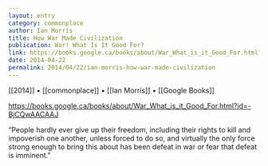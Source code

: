 ```yaml
---
layout: entry
category: commonplace
author: Ian Morris
title: How War Made Civilization
publication: War! What Is It Good For?
link: https://books.google.ca/books/about/War_What_is_it_Good_For.html?id=-BjCQwAACAAJ
date: 2014-04-22
permalink: 2014/04/22/ian-morris-how-war-made-civilization
---
```


[[2014]] • [[commonplace]] • [[Ian Morris]] • [[Google Books]]

https://books.google.ca/books/about/War_What_is_it_Good_For.html?id=-BjCQwAACAAJ

“People hardly ever give up their freedom, including their rights to kill and impoverish one another, unless forced to do so, and virtually the only force strong enough to bring this about has been defeat in war or fear that defeat is imminent.”